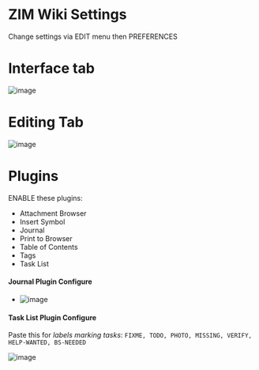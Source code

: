 # ZIM Wiki Settings

Change settings via EDIT menu then PREFERENCES

# Interface tab

![image](https://user-images.githubusercontent.com/10427974/31206824-4de30346-a948-11e7-9655-92180989630d.png)


# Editing Tab

![image](https://user-images.githubusercontent.com/10427974/31206858-7f533efa-a948-11e7-8dec-6a1330fd53b0.png)


# Plugins
ENABLE these plugins:
* Attachment Browser 
* Insert Symbol
* Journal 
* Print to Browser
* Table of Contents
* Tags
* Task List

#### Journal Plugin Configure

  * ![image](https://user-images.githubusercontent.com/10427974/31207110-3363cc7e-a94a-11e7-8a4c-48ac0ea4ffe0.png)

#### Task List Plugin Configure

Paste this for _labels marking tasks_: `FIXME, TODO, PHOTO, MISSING, VERIFY, HELP-WANTED, BS-NEEDED`

![image](https://user-images.githubusercontent.com/10427974/31207418-22360de8-a94c-11e7-97d6-41ce35b6c01e.png)


